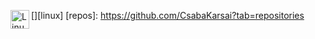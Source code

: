 

[<img align="left" alt="Linux" height="30" src="https://img.shields.io/badge/-Linux-555?&logo=Linux&logoColor=white" />][linux]
[repos]: https://github.com/CsabaKarsai?tab=repositories